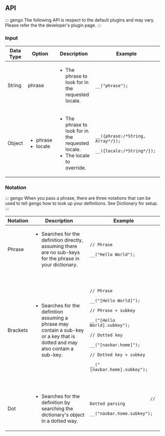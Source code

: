 ## API

::: gengo
The following API is respect to the default plugins and may vary. Please refer the the developer's plugin page.
:::

### Input

<div class="table-responsive">
    <table class="table table-hover">
        <thead>
            <tr>
                <th>Data Type</th>
                <th>Option</th>
                <th>Description</th>
                <th>Example</th>
            </tr>
        </thead>
        <tbody>
            <tr>
                <td>String</td>
                <td>phrase</td>
                <td>
                	<ul>
                		<li class="gengo">The phrase to look for in the requested locale.</li>
                	</ul>
                </td>
                <td>
                	<pre>
                		<code class="language-javascript">
                			__("phrase");
                		</code>
                	</pre>
                </td>
            </tr>
            <tr>
                <td>Object</td>
                <td>
                	<ul>
                		<li>phrase</li>
                		<li>locale</li>
                	</ul>
                <td>
                	<ul>
                		<li class="gengo">The phrase to look for in the requested locale.</li>
                		<li class="gengo">The locale to override.</li>
                	</ul>
                <td>
                	<pre>
						<code class="language-javascript">
							__({phrase:/*String, Array*/});
							__({locale:/*String*/});
                		</code>
                	</pre>
                </td>
            </tr>
        </tbody>
    </table>
</div>

### Notation

::: gengo
When you pass a phrase, there are three notations that can be used to tell gengo how to look up your definitions. See Dictionary for setup.
:::

<div class="table-responsive">
    <table class="table table-hover">
        <thead>
            <tr>
                <th>Notation</th>
                <th>Description</th>
                <th>Example</th>
            </tr>
        </thead>
        <tbody>
            <tr>
                <td>Phrase</td>
                <td>
                    <ul>
                        <li class="gengo">Searches for the definition directly, assuming there are no sub-keys for the phrase in your dictionary.</li>
                    </ul>
                </td>
                <td>
                    <pre>
                        <code class="language-javascript">
                            // Phrase
                            __("Hello World");
                        </code>
                    </pre>
                </td>
            </tr>
            <tr>
                <td>Brackets</td>
                <td>
                    <ul>
                        <li class="gengo">Searches for the definition assuming a phrase may contain a sub-key or a key that is dotted and may also contain a sub-key.</li>
                    </ul>
                </td>
                <td>
                    <pre>
                        <code class="language-javascript">
                            // Phrase
                            __("[Hello World]");
                            // Phrase + subkey
                            __("[Hello World].subkey");
                            // Dotted key
                            __("[navbar.home]");
                            // Dotted key + subkey
                            __("[navbar.home].subkey");
                        </code>
                    </pre>
                </td>
            </tr>
            <tr>
                <td>Dot</td>
                <td>
                    <ul>
                        <li class="gengo">Searches for the definition by searching the dictionary's object in a dotted way.</li>
                    </ul>
                </td>
                <td>
                <pre>
                    <code class="language-javascript">
                        // Dotted parsing
                        __("navbar.home.subkey");
                    </code>
                </pre>
                </td>
            </tr>
        </tbody>
    </table>
</div>